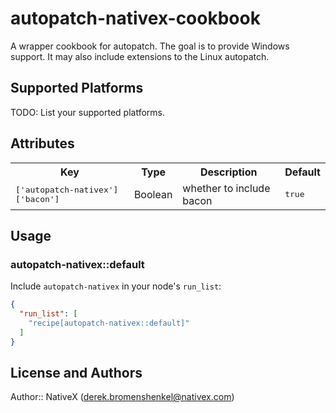 # autopatch-nativex-cookbook

A wrapper cookbook for autopatch.  The goal is to provide Windows support. It may also include extensions to the Linux autopatch.
## Supported Platforms

TODO: List your supported platforms.

## Attributes

<table>
  <tr>
    <th>Key</th>
    <th>Type</th>
    <th>Description</th>
    <th>Default</th>
  </tr>
  <tr>
    <td><tt>['autopatch-nativex']['bacon']</tt></td>
    <td>Boolean</td>
    <td>whether to include bacon</td>
    <td><tt>true</tt></td>
  </tr>
</table>

## Usage

### autopatch-nativex::default

Include `autopatch-nativex` in your node's `run_list`:

```json
{
  "run_list": [
    "recipe[autopatch-nativex::default]"
  ]
}
```

## License and Authors

Author:: NativeX (<derek.bromenshenkel@nativex.com>)

